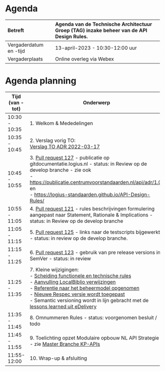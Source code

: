 # Agenda

| Betreft                | **Agenda van de Technische Architectuur Groep (TAG) inzake beheer van de API Design Rules.** |
| :--------------------- | :----------------------------------------------------------- |
| Vergaderdatum en -tijd | 13-april-2023 - 10:30-12:00 uur                              |
| Vergaderplaats         | Online overleg via Webex                                     |

# Agenda planning 

| Tijd (van - tot)       | Onderwerp                                                    |
| ---------------------- | ------------------------------------------------------------ |
| 10:30 - 10:35 | 1. Welkom & Mededelingen                                              |
| 10:35 - 10:45 | 2. Verslag vorig TO:<br> [Verslag TO ADR 2022-03-17](https://github.com/Logius-standaarden/Overleg/blob/main/API/2022-03-17/Agenda%20en%20verslag%2020220317.md) |
| 10:45 - 10:55 | 3. [Pull request 127](https://github.com/Logius-standaarden/API-Design-Rules/pull/127) - publicatie op gitdocumentatie.logius.nl - status: in Review op de develop branche - zie ook <br />- https://publicatie.centrumvoorstandaarden.nl/api/adr/1.0/ en <br />- https://logius-standaarden.github.io/API-Design-Rules/<br /> |
| 10:55 - 11:05 | 4. [Pull request 121](https://github.com/Logius-standaarden/API-Design-Rules/pull/121) - rules beschrijvingen formulering aangepast naar Statement, Rationale & Implications - status: in Review op de develop branche |
| 11:05 - 11:15 | 5. [Pull request 125](https://github.com/Logius-standaarden/API-Design-Rules/pull/125) - links naar de testscripts bijgewerkt - status: in review op de develop branche. |
| 11:15 - 11:25 | 6. [Pull request 123](https://github.com/Logius-standaarden/API-Design-Rules/pull/123) - gebruik van pre release versions in SemVer - status: in review |
| 11:25 - 11:35 | 7. Kleine wijzigingen:<br /> - [Scheiding functionele en technische rules](https://github.com/Logius-standaarden/API-Design-Rules/commit/d1f85e16f968ffd5c4ca29bf9ad7b41c7a0dac9e)<br /> - [Aanvulling LocalBiblio verwijzingen](https://github.com/Logius-standaarden/API-Design-Rules/commit/9d3dd8d61fada7a65529fe94b27dba349ebe6b44)<br /> - [Referentie naar het beheermodel opgenomen](https://github.com/Logius-standaarden/API-Design-Rules/pull/124)<br />- [Nieuwe Respec versie wordt toegepast](https://github.com/Logius-standaarden/respec)<br />- Semantic versioning wordt in lijn gebracht met de [lessons learned uit eDelivery](https://github.com/Geonovum/KP-APIs/issues/468) |
| 11:35 - 11:45 | 8. Omnummeren Rules - status: voorgenomen besluit / todo  |
| 11:45 - 11:55 | 9. Toelichting opzet Modulaire opbouw NL API Strategie - zie [Master Branche KP-APIs](https://github.com/Geonovum/KP-APIs/blob/master/README.md) |
| 11:55-12:00     | 10. Wrap-up & afsluiting                           |

